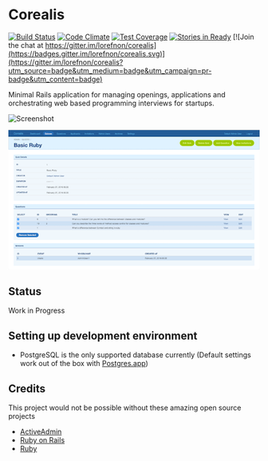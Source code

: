 # Corealis

[![Build Status](https://travis-ci.org/lorefnon/corealis.svg?branch=master)](https://travis-ci.org/lorefnon/corealis) [![Code Climate](https://codeclimate.com/github/lorefnon/corealis/badges/gpa.svg)](https://codeclimate.com/github/lorefnon/corealis) [![Test Coverage](https://codeclimate.com/github/lorefnon/corealis/badges/coverage.svg)](https://codeclimate.com/github/lorefnon/corealis/coverage) [![Stories in Ready](https://badge.waffle.io/lorefnon/corealis.png?label=ready&title=Ready)](https://waffle.io/lorefnon/corealis) [![Join the chat at https://gitter.im/lorefnon/corealis](https://badges.gitter.im/lorefnon/corealis.svg)](https://gitter.im/lorefnon/corealis?utm_source=badge&utm_medium=badge&utm_campaign=pr-badge&utm_content=badge)

Minimal Rails application for managing openings, applications and orchestrating web based programming interviews for startups.

![Screenshot](https://raw.githubusercontent.com/lorefnon/corealis/master/docs/home_screenshot.png)

![Screenshot](https://raw.githubusercontent.com/lorefnon/corealis/master/docs/corealis_quiz_mgmt_screenshot.png)

## Status

Work in Progress

## Setting up development environment

- PostgreSQL is the only supported database currently (Default settings work out of the box with [Postgres.app](http://postgresapp.com/))

## Credits

This project would not be possible without these amazing open source projects

- [ActiveAdmin](https://github.com/activeadmin/activeadmin)
- [Ruby on Rails](https://github.com/rails/rails)
- [Ruby](https://github.com/ruby/ruby)
